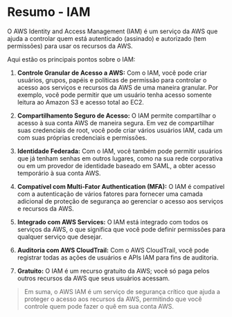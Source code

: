 # Resumo - IAM

O AWS Identity and Access Management (IAM) é um serviço da AWS que ajuda a controlar quem está autenticado (assinado) e autorizado (tem permissões) para usar os recursos da AWS.

Aqui estão os principais pontos sobre o IAM:



1. **Controle Granular de Acesso a AWS:** Com o IAM, você pode criar usuários, grupos, papéis e políticas de permissão para controlar o acesso aos serviços e recursos da AWS de uma maneira granular. Por exemplo, você pode permitir que um usuário tenha acesso somente leitura ao Amazon S3 e acesso total ao EC2.

2. **Compartilhamento Seguro de Acesso:** O IAM permite compartilhar o acesso à sua conta AWS de maneira segura. Em vez de compartilhar suas credenciais de root, você pode criar vários usuários IAM, cada um com suas próprias credenciais e permissões.

3. **Identidade Federada:** Com o IAM, você também pode permitir usuários que já tenham senhas em outros lugares, como na sua rede corporativa ou em um provedor de identidade baseado em SAML, a obter acesso temporário à sua conta AWS.

4. **Compatível com Multi-Fator Authentication (MFA):** O IAM é compatível com a autenticação de vários fatores para fornecer uma camada adicional de proteção de segurança ao gerenciar o acesso aos serviços e recursos da AWS.

5. **Integrado com AWS Services:** O IAM está integrado com todos os serviços da AWS, o que significa que você pode definir permissões para qualquer serviço que desejar.

6. **Auditoria com AWS CloudTrail:** Com o AWS CloudTrail, você pode registrar todas as ações de usuários e APIs IAM para fins de auditoria.

7. **Gratuito:** O IAM é um recurso gratuito da AWS; você só paga pelos outros recursos da AWS que seus usuários acessam.

> Em suma, o AWS IAM é um serviço de segurança crítico que ajuda a proteger o acesso aos recursos da AWS, permitindo que você controle quem pode fazer o quê em sua conta AWS.

